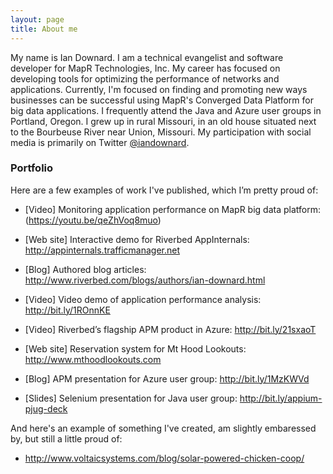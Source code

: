 ```yaml
---
layout: page
title: About me
---
```


My name is Ian Downard. I am a technical evangelist and software developer for MapR Technologies, Inc. My career has focused on developing tools for optimizing the performance of networks and applications. Currently, I'm focused on finding and promoting new ways businesses can be successful using MapR's Converged Data Platform for big data applications. I frequently attend the Java and Azure user groups in Portland, Oregon. I grew up in rural Missouri, in an old house situated next to the Bourbeuse River near Union, Missouri. My participation with social media is primarily on Twitter [@iandownard](http://twitter.com/iandownard).

### Portfolio

Here are a few examples of work I've published, which I’m pretty proud of:

* [Video] Monitoring application performance on MapR big data platform: (https://youtu.be/qeZhVoq8muo)

* [Web site] Interactive demo for Riverbed AppInternals: http://appinternals.trafficmanager.net

* [Blog] Authored blog articles: http://www.riverbed.com/blogs/authors/ian-downard.html

* [Video] Video demo of application performance analysis: http://bit.ly/1ROnnKE

* [Video] Riverbed’s flagship APM product in Azure: http://bit.ly/21sxaoT

* [Web site] Reservation system for Mt Hood Lookouts: http://www.mthoodlookouts.com

* [Blog] APM presentation for Azure user group: http://bit.ly/1MzKWVd

* [Slides] Selenium presentation for Java user group: http://bit.ly/appium-pjug-deck



And here's an example of something I've created, am slightly embaressed by, but still a little proud of:

* http://www.voltaicsystems.com/blog/solar-powered-chicken-coop/